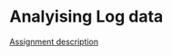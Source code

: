 # Analyising Log data

[Assignment description](https://datsoftlyngby.github.io/soft2020fall/resources/212230c5-05-assignment.pdf)
